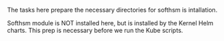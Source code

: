 The tasks here prepare the necessary directories for softhsm is intallation. 

 Softhsm module is NOT installed here, but is installed by the Kernel Helm charts.  This prep is necessary before we run the Kube scripts.
